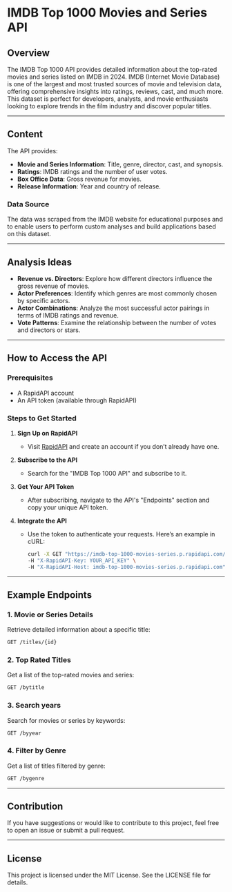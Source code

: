 # IMDB Top 1000 Movies and Series API

## Overview
The IMDB Top 1000 API provides detailed information about the top-rated movies and series listed on IMDB in 2024. IMDB (Internet Movie Database) is one of the largest and most trusted sources of movie and television data, offering comprehensive insights into ratings, reviews, cast, and much more. This dataset is perfect for developers, analysts, and movie enthusiasts looking to explore trends in the film industry and discover popular titles.

---

## Content
The API provides:
- **Movie and Series Information**: Title, genre, director, cast, and synopsis.
- **Ratings**: IMDB ratings and the number of user votes.
- **Box Office Data**: Gross revenue for movies.
- **Release Information**: Year and country of release.

### Data Source
The data was scraped from the IMDB website for educational purposes and to enable users to perform custom analyses and build applications based on this dataset.

---

## Analysis Ideas
- **Revenue vs. Directors**: Explore how different directors influence the gross revenue of movies.
- **Actor Preferences**: Identify which genres are most commonly chosen by specific actors.
- **Actor Combinations**: Analyze the most successful actor pairings in terms of IMDB ratings and revenue.
- **Vote Patterns**: Examine the relationship between the number of votes and directors or stars.

---

## How to Access the API

### Prerequisites
- A RapidAPI account
- An API token (available through RapidAPI)

### Steps to Get Started

1. **Sign Up on RapidAPI**
   - Visit [RapidAPI](https://rapidapi.com/robotfa-robotfa-default/api/imdb-top-1000-movies-series) and create an account if you don’t already have one.

2. **Subscribe to the API**
   - Search for the "IMDB Top 1000 API" and subscribe to it.

3. **Get Your API Token**
   - After subscribing, navigate to the API's "Endpoints" section and copy your unique API token.

4. **Integrate the API**
   - Use the token to authenticate your requests. Here’s an example in cURL:
     ```bash
     curl -X GET "https://imdb-top-1000-movies-series.p.rapidapi.com/list/1" \
     -H "X-RapidAPI-Key: YOUR_API_KEY" \
     -H "X-RapidAPI-Host: imdb-top-1000-movies-series.p.rapidapi.com"
     ```

---

## Example Endpoints

### 1. Movie or Series Details
Retrieve detailed information about a specific title:
```bash
GET /titles/{id}
```

### 2. Top Rated Titles
Get a list of the top-rated movies and series:
```bash
GET /bytitle
```

### 3. Search years
Search for movies or series by keywords:
```bash
GET /byyear
```

### 4. Filter by Genre
Get a list of titles filtered by genre:
```bash
GET /bygenre
```

---

## Contribution
If you have suggestions or would like to contribute to this project, feel free to open an issue or submit a pull request.

---

## License
This project is licensed under the MIT License. See the LICENSE file for details.

